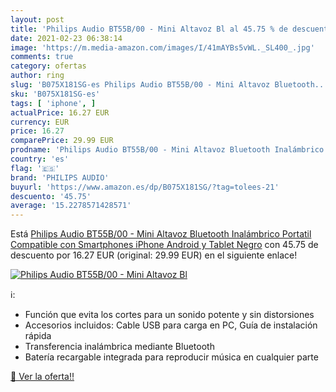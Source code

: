 ```yaml
---
layout: post
title: 'Philips Audio BT55B/00 - Mini Altavoz Bl al 45.75 % de descuento'
date: 2021-02-23 06:38:14
image: 'https://m.media-amazon.com/images/I/41mAYBs5vWL._SL400_.jpg'
comments: true
category: ofertas
author: ring
slug: 'B075X181SG-es Philips Audio BT55B/00 - Mini Altavoz Bluetooth...'
sku: 'B075X181SG-es'
tags: [ 'iphone', ]
actualPrice: 16.27 EUR
currency: EUR
price: 16.27
comparePrice: 29.99 EUR
prodname: 'Philips Audio BT55B/00 - Mini Altavoz Bluetooth Inalámbrico Portatil  Compatible con Smartphones  iPhone  Android y Tablet  Negro'
country: 'es'
flag: '🇪🇸'
brand: 'PHILIPS AUDIO'
buyurl: 'https://www.amazon.es/dp/B075X181SG/?tag=tolees-21'
descuento: '45.75'
average: '15.2278571428571'
---
```


Está [Philips Audio BT55B/00 - Mini Altavoz Bluetooth Inalámbrico Portatil  Compatible con Smartphones  iPhone  Android y Tablet  Negro](https://www.amazon.es/dp/B075X181SG/?tag=tolees-21) con 45.75 de descuento por 16.27 EUR (original: 29.99 EUR) en el siguiente enlace!

[![Philips Audio BT55B/00 - Mini Altavoz Bl](https://m.media-amazon.com/images/I/41mAYBs5vWL._SL400_.jpg)](https://www.amazon.es/dp/B075X181SG/?tag=tolees-21)

ℹ️:

- Función que evita los cortes para un sonido potente y sin distorsiones
- Accesorios incluidos: Cable USB para carga en PC, Guía de instalación rápida
- Transferencia inalámbrica mediante Bluetooth
- Batería recargable integrada para reproducir música en cualquier parte

[🛒 Ver la oferta!!](https://www.amazon.es/dp/B075X181SG/?tag=tolees-21)
